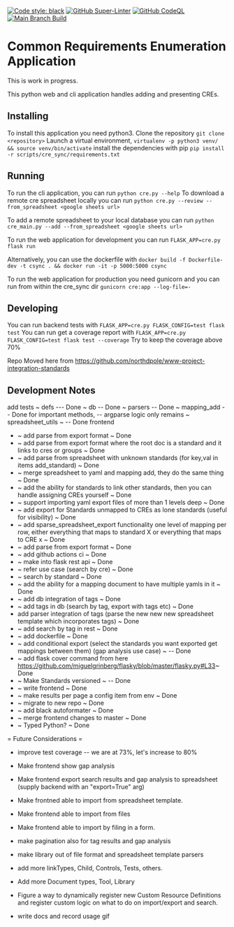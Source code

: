 

[![Code style: black](https://img.shields.io/badge/code%20style-black-000000.svg)](https://github.com/psf/black)
[![GitHub Super-Linter](https://github.com/OWASP/common-requirement-enumeration/workflows/Lint%20Code%20Base/badge.svg)](https://github.com/marketplace/actions/super-linter)
[![GitHub CodeQL](https://github.com/OWASP/common-requirement-enumeration/workflows/CodeQL/badge.svg)](https://github.com/marketplace/actions/codeql-analysis)
[![Main Branch Build](https://github.com/OWASP/common-requirement-enumeration/workflows/Test/badge.svg?branch=main)](https://github.com/OWASP/OWASP/common-requirement-enumeration/workflows/Test)

Common Requirements Enumeration Application
===============================

This is work in progress.

This python web and cli application handles adding and presenting CREs.

Installing
---

To install this application you need python3.
Clone the repository
`git clone <repository>`
Launch a virtual environment, 
`virtualenv -p python3 venv/ && source venv/bin/activate`
install the dependencies with pip
`pip install -r scripts/cre_sync/requirements.txt`

Running
-------

To run the cli application, you can run `python cre.py --help`
To download a remote cre spreadsheet locally you can run
`python cre.py --review --from_spreadsheet <google sheets url>`

To add a remote spreadsheet to your local database you can run
`python cre_main.py --add --from_spreadsheet <google sheets url>`

To run the web application for development you can run
`FLASK_APP=cre.py flask run`

Alternatively, you can use the dockerfile with
`docker build -f Dockerfile-dev -t csync . && docker run -it -p 5000:5000 csync`

To run the web application for production you need gunicorn and you can run from within the cre_sync dir
`gunicorn cre:app --log-file=-`

Developing
---

You can run backend tests with `FLASK_APP=cre.py FLASK_CONFIG=test flask test`
You can run get a coverage report with `FLASK_APP=cre.py FLASK_CONFIG=test flask test --coverage`
Try to keep the coverage above 70%

Repo Moved here from https://github.com/northdpole/www-project-integration-standards


Development Notes
---

add tests
   ~ defs --- Done
   ~ db -- Done
   ~ parsers -- Done 
   ~ mapping_add -- Done for important methods, -- argparse logic only remains
   ~ spreadsheet_utils ~ -- Done
   frontend

* ~ add parse from export format ~ Done
* ~ add parse from export format where the root doc is a standard and it links to cres or groups ~ Done
* ~ add parse from spreadsheet with unknown standards (for key,val in items add_standard) ~ Done
* ~ merge spreadsheet to yaml and mapping add, they do the same thing ~ Done
* ~ add the ability for standards to link other standards, then you can handle assigning CREs yourself ~ Done
* ~ support importing yaml export files of more than 1 levels deep ~ Done
* ~ add export for Standards unmapped to CREs as lone standards (useful for visibility) ~ Done
* ~ add sparse_spreadsheet_export functionality one level of mapping per row, either everything that maps to standard X or everything that maps to CRE x ~ Done
* ~ add parse from export format ~ Done
* ~ add github actions ci ~ Done
* ~ make into flask rest api ~ Done
* ~   refer use case (search by cre) ~ Done
* ~   search by standard ~ Done
* ~ add the ability for a mapping document to have multiple yamls in it ~ Done
* ~ add db integration of tags ~ Done
* ~ add tags in db  (search by tag, export with tags etc) ~ Done 
* add parser integration of tags (parse the new new new spreadsheet template which incorporates tags) ~ Done
* ~ add search by tag in rest ~ Done
* ~ add dockerfile ~ Done
* ~ add conditional export (select the standards you want exported get mappings between them)  (gap analysis use case) ~ -- Done
* ~ add flask cover command from here https://github.com/miguelgrinberg/flasky/blob/master/flasky.py#L33~ Done
* ~ Make Standards versioned ~ -- Done
* ~ write frontend  ~ Done
* ~ make results per page a config item from env ~ Done
* ~ migrate to new repo ~ Done
* ~ add black autoformater ~ Done
* ~ merge frontend changes to master ~ Done
* ~ Typed Python? ~ Done

= Future Considerations =

* improve test coverage -- we are at 73%, let's increase to 80%

* Make frontend show gap analysis
* Make frontend export search results and gap analysis to spreadsheet (supply backend with an "export=True" arg)
* Make frontned able to import from spreadsheet template.
* Make frontend able to import from files
* Make frontend able to import by filing in a form.
* make pagination also for tag results and gap analysis
* make library out of file format and spreadsheet template parsers
* add more linkTypes, Child, Controls, Tests, others.
* Add more Document types, Tool, Library
* Figure a way to dynamically register new Custom Resource Definitions and register custom logic on what to do on import/export and search.
* write docs and record usage gif
